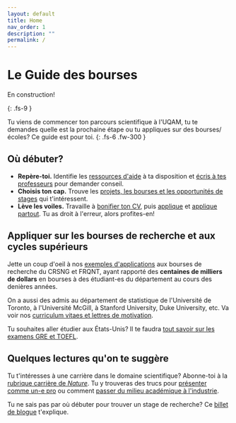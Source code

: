 ```yaml
---
layout: default
title: Home
nav_order: 1
description: ""
permalink: /
---
```


# Le Guide des bourses

En construction!

{: .fs-9 }

Tu viens de commencer ton parcours scientifique à l'UQAM, tu te demandes quelle est la prochaine étape ou tu appliques sur des bourses/écoles? Ce guide est pour toi. {: .fs-6 .fw-300 }

## Où débuter?
 - **Repère-toi.** Identifie les [ressources d'aide]() à ta disposition et [écris à tes professeurs]() pour demander conseil.
 - **Choisis ton cap.** Trouve les [projets, les bourses et les opportunités de stages]() qui t'intéressent. 
 - **Lève les voiles.** Travaille à [bonifier ton CV](), puis [applique]() et [applique partout](). Tu as droit à l'erreur, alors profites-en!
 
## Appliquer sur les bourses de recherche et aux cycles supérieurs

Jette un coup d'oeil à nos [exemples d'applications]() aux bourses de recherche du CRSNG et FRQNT, ayant rapporté des **centaines de milliers de dollars** en bourses à des étudiant-es du département au cours des denières années.
  
On a aussi des admis au département de statistique de l'Université de Toronto, à l'Université McGill, à Stanford University, Duke University, etc. Va voir nos [curriculum vitaes et lettres de motivation]().

Tu souhaites aller étudier aux États-Unis? Il te faudra [tout savoir sur les examens GRE et TOEFL]().

## Quelques lectures qu'on te suggère

Tu t'intéresses à une carrière dans le domaine scientifique? Abonne-toi à la [rubrique carrière de *Nature*](https://www.nature.com/nature/articles?type=career-column). Tu y trouveras des trucs pour [présenter comme un-e pro](https://www.nature.com/articles/d41586-019-01041-9) ou comment [passer du milieu académique à l'industrie](https://www.nature.com/articles/d41586-019-00692-y).

Tu ne sais pas par où débuter pour trouver un stage de recherche? Ce [billet de blogue](https://macrogrrrls.wordpress.com/2018/10/09/women-in-undergraduate-degrees-this-is-how-to-get-research-experience/) t'explique.
